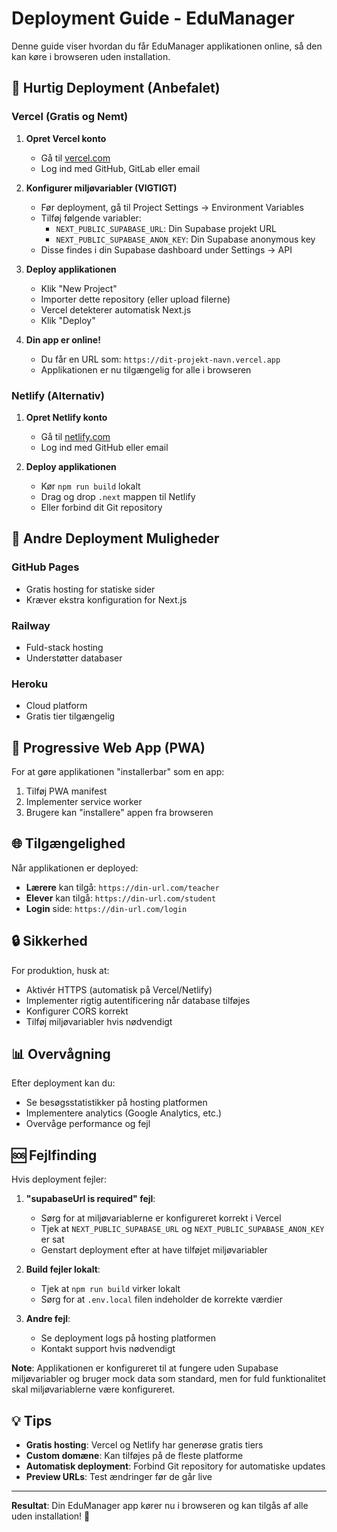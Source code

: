 # Deployment Guide - EduManager

Denne guide viser hvordan du får EduManager applikationen online, så den kan køre i browseren uden installation.

## 🚀 Hurtig Deployment (Anbefalet)

### Vercel (Gratis og Nemt)

1. **Opret Vercel konto**
   - Gå til [vercel.com](https://vercel.com)
   - Log ind med GitHub, GitLab eller email

2. **Konfigurer miljøvariabler (VIGTIGT)**
   - Før deployment, gå til Project Settings → Environment Variables
   - Tilføj følgende variabler:
     - `NEXT_PUBLIC_SUPABASE_URL`: Din Supabase projekt URL
     - `NEXT_PUBLIC_SUPABASE_ANON_KEY`: Din Supabase anonymous key
   - Disse findes i din Supabase dashboard under Settings → API

3. **Deploy applikationen**
   - Klik "New Project"
   - Importer dette repository (eller upload filerne)
   - Vercel detekterer automatisk Next.js
   - Klik "Deploy"

3. **Din app er online!**
   - Du får en URL som: `https://dit-projekt-navn.vercel.app`
   - Applikationen er nu tilgængelig for alle i browseren

### Netlify (Alternativ)

1. **Opret Netlify konto**
   - Gå til [netlify.com](https://netlify.com)
   - Log ind med GitHub eller email

2. **Deploy applikationen**
   - Kør `npm run build` lokalt
   - Drag og drop `.next` mappen til Netlify
   - Eller forbind dit Git repository

## 🔧 Andre Deployment Muligheder

### GitHub Pages
- Gratis hosting for statiske sider
- Kræver ekstra konfiguration for Next.js

### Railway
- Fuld-stack hosting
- Understøtter databaser

### Heroku
- Cloud platform
- Gratis tier tilgængelig

## 📱 Progressive Web App (PWA)

For at gøre applikationen "installerbar" som en app:

1. Tilføj PWA manifest
2. Implementer service worker
3. Brugere kan "installere" appen fra browseren

## 🌐 Tilgængelighed

Når applikationen er deployed:

- **Lærere** kan tilgå: `https://din-url.com/teacher`
- **Elever** kan tilgå: `https://din-url.com/student`
- **Login** side: `https://din-url.com/login`

## 🔒 Sikkerhed

For produktion, husk at:

- Aktivér HTTPS (automatisk på Vercel/Netlify)
- Implementer rigtig autentificering når database tilføjes
- Konfigurer CORS korrekt
- Tilføj miljøvariabler hvis nødvendigt

## 📊 Overvågning

Efter deployment kan du:

- Se besøgsstatistikker på hosting platformen
- Implementere analytics (Google Analytics, etc.)
- Overvåge performance og fejl

## 🆘 Fejlfinding

Hvis deployment fejler:

1. **"supabaseUrl is required" fejl**:
   - Sørg for at miljøvariablerne er konfigureret korrekt i Vercel
   - Tjek at `NEXT_PUBLIC_SUPABASE_URL` og `NEXT_PUBLIC_SUPABASE_ANON_KEY` er sat
   - Genstart deployment efter at have tilføjet miljøvariabler

2. **Build fejler lokalt**:
   - Tjek at `npm run build` virker lokalt
   - Sørg for at `.env.local` filen indeholder de korrekte værdier

3. **Andre fejl**:
   - Se deployment logs på hosting platformen
   - Kontakt support hvis nødvendigt

**Note**: Applikationen er konfigureret til at fungere uden Supabase miljøvariabler og bruger mock data som standard, men for fuld funktionalitet skal miljøvariablerne være konfigureret.

## 💡 Tips

- **Gratis hosting**: Vercel og Netlify har generøse gratis tiers
- **Custom domæne**: Kan tilføjes på de fleste platforme
- **Automatisk deployment**: Forbind Git repository for automatiske updates
- **Preview URLs**: Test ændringer før de går live

---

**Resultat**: Din EduManager app kører nu i browseren og kan tilgås af alle uden installation! 🎉
